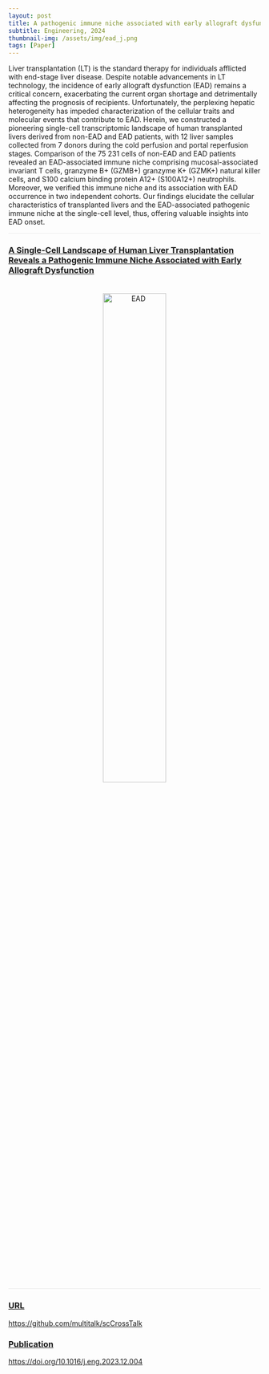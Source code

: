 ```yaml
---
layout: post
title: A pathogenic immune niche associated with early allograft dysfunction
subtitle: Engineering, 2024
thumbnail-img: /assets/img/ead_j.png
tags: [Paper]
---
```


Liver transplantation (LT) is the standard therapy for individuals afflicted with end-stage liver disease. Despite notable advancements in LT technology, the incidence of early allograft dysfunction (EAD) remains a critical concern, exacerbating the current organ shortage and detrimentally affecting the prognosis of recipients. Unfortunately, the perplexing hepatic heterogeneity has impeded characterization of the cellular traits and molecular events that contribute to EAD. Herein, we constructed a pioneering single-cell transcriptomic landscape of human transplanted livers derived from non-EAD and EAD patients, with 12 liver samples collected from 7 donors during the cold perfusion and portal reperfusion stages. Comparison of the 75 231 cells of non-EAD and EAD patients revealed an EAD-associated immune niche comprising mucosal-associated invariant T cells, granzyme B+ (GZMB+) granzyme K+ (GZMK+) natural killer cells, and S100 calcium binding protein A12+ (S100A12+) neutrophils. Moreover, we verified this immune niche and its association with EAD occurrence in two independent cohorts. Our findings elucidate the cellular characteristics of transplanted livers and the EAD-associated pathogenic immune niche at the single-cell level, thus, offering valuable insights into EAD onset.

<hr style="max-width:100%;height:1px;background:#eaeaea;border:none;">

<h3><a href="https://doi.org/10.1016/j.eng.2023.12.004">A Single-Cell Landscape of Human Liver Transplantation Reveals a Pathogenic Immune Niche Associated with Early Allograft Dysfunction</a></h3>
<div style="text-align: center;padding-top: 20px;padding-bottom: 20px;">
  <a href="https://doi.org/10.1016/j.eng.2023.12.004">
  <img src="https://github.com/user-attachments/assets/cdd9e7b6-37d3-424d-bc0b-7a0dbdf0a6a9" alt="EAD" style="width: 50%;" />
  </a>
</div>

<hr style="max-width:100%;height:1px;background:#eaeaea;border:none;">

<h3><a href="https://github.com/multitalk/scCrossTalk">URL</a></h3>
<div>
<a href="https://github.com/multitalk/scCrossTalk">https://github.com/multitalk/scCrossTalk</a>
</div>

<h3><a href="https://doi.org/10.1016/j.eng.2023.12.004">Publication</a></h3>
<div>
<a href="https://doi.org/10.1016/j.eng.2023.12.004">https://doi.org/10.1016/j.eng.2023.12.004</a>
</div>
